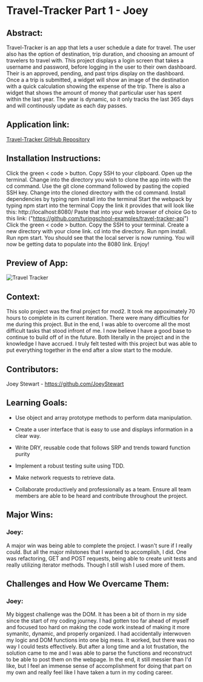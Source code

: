 # Travel-Tracker Part 1 - Joey

## Abstract:
Travel-Tracker is an app that lets a user schedule a date for travel. The user also has the option of destination, trip duration, and choosing an amount of travelers to travel with. This project displays a login screen that takes a username and password, before logging in the user to their own dashboard. Their is an approved, pending, and past trips display on the dashboard. Once a a trip is submitted, a widget will show an image of the destination with a quick calculation showing the expense of the trip. There is also a widget that shows the amount of money that particular user has spent within the last year. The year is dynamic, so it only tracks the last 365 days and will continously update as each day passes. 
 

## Application link:

[Travel-Tracker GitHub Repository](https://github.com/JoeyStewart/travel-tracker)

## Installation Instructions:
Click the green < code > button.
Copy SSH to your clipboard.
Open up the terminal.
Change into the directory you wish to clone the app into with the cd command.
Use the git clone command followed by pasting the copied SSH key.
Change into the cloned directory with the cd command.
Install dependencies by typing npm install into the terminal
Start the webpack by typing npm start into the terminal
Copy the link it provides that will look like this: http://localhost:8080/
Paste that into your web browser of choice
Go to this link: ("https://github.com/turingschool-examples/travel-tracker-api")
Click the green < code > button.
Copy the SSH to your terminal.
Create a new directory with your clone link.
cd into the directory.
Run npm install.
Run npm start.
You should see that the local server is now running. You will now be getting data to populate into the 8080 link.
Enjoy!

## Preview of App:

![Travel Tracker]([[Travel-tracker.gif](https://im4.ezgif.com/tmp/ezgif-4-83403fbcb2.gif)](https://im4.ezgif.com/tmp/ezgif-4-83403fbcb2.gif))


## Context:
This solo project was the final project for mod2. It took me appoximately 70 hours to complete in its current iteration. There were many difficulties for me during this project. But in the end, I was able to overcome all the most difficult tasks that stood infront of me. I now believe I have a good base to continue to build off of in the future. Both literally in the project and in the knowledge I have accrued. I truly felt tested with this project but was able to put everything together in the end after a slow start to the module. 

## Contributors:


Joey Stewart - https://github.com/JoeyStewart 


## Learning Goals:

* Use object and array prototype methods to perform data manipulation.

* Create a user interface that is easy to use and displays information in a clear way.

* Write DRY, reusable code that follows SRP and trends toward function purity
* Implement a robust testing suite using TDD.

* Make network requests to retrieve data.

* Collaborate productively and professionally as a team. Ensure all team members are able to be heard and contribute throughout the project.

## Major Wins:
### Joey:
A major win was being able to complete the project. I wasn't sure if I really could. But all the major milstones that I wanted to accomplish, I did. One was refactoring, GET and POST requests, being able to create unit tests and really utilizing iterator methods. Though I still wish I used more of them. 

## Challenges and How We Overcame Them:
### Joey:
My biggest challenge was the DOM. It has been a bit of thorn in my side since the start of my coding journey. I had gotten too far ahead of myself and focused too hard on making the code work instead of making it more symanitc, dynamic, and properly organized. I had accidentally interwoven my logic and DOM functions into one big mess. It worked, but there was no way I could tests effectively. But after a long time and a lot frustation, the solution came to me and I was able to parse the functions and reconstruct to be able to post them on the webpage. In the end, it still messier than I'd like, but I feel an immense sense of accomplishment for doing that part on my own and really feel like I have taken a turn in my coding career. 









